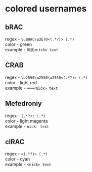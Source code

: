 # colored usernames

## bRAC

regex - `\uB9AC\u3E70<(.*?)> (.*)` \
color - green \
example - `리㹰<nick> text`

## CRAB

regex - `\u2550\u2550\u2550<(.*?)> (.*)` \
color - light red \
example - `═══<nick> text`

## Mefedroniy

regex - `(.*?): (.*)` \
color - light magenta \
example - `nick: text`

## clRAC

regex - `<(.*?)> (.*)` \
color - cyan \
example - `<nick> text`